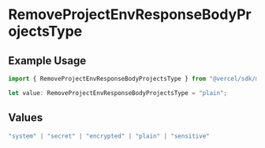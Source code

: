 # RemoveProjectEnvResponseBodyProjectsType

## Example Usage

```typescript
import { RemoveProjectEnvResponseBodyProjectsType } from "@vercel/sdk/models/operations/removeprojectenv.js";

let value: RemoveProjectEnvResponseBodyProjectsType = "plain";
```

## Values

```typescript
"system" | "secret" | "encrypted" | "plain" | "sensitive"
```
